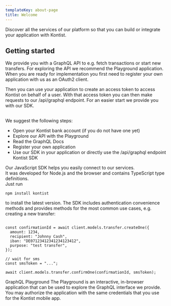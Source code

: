 ```yaml
---
templateKey: about-page
title: Welcome
---
```

 Discover all the services of our platform so that you can build or integrate your application with Kontist.

## Getting started

We provide you with a GraphQL API to e.g. fetch transactions or start new transfers.
For exploring the API we recommend the Playground application.
When you are ready for implementation you first need to register your own application with us as an OAuth2 client. 

Then you can use your application to create an access token to access Kontist on behalf of a user. With that access token you can then make requests to our /api/graphql endpoint.
For an easier start we provide you with our SDK.

## 
We suggest the following steps:

* Open your Kontist bank account (if you do not have one yet)
* Explore our API with the Playground
* Read the GraphQL Docs
* Register your own application
* Use our SDK in your application or directly use the /api/graphql endpoint
  Kontist SDK




Our JavaScript SDK helps you easily connect to our services.\
 It was developed for Node.js and the browser and contains TypeScript type definitions.\
Just run 

```
npm install kontist 
```

to install the latest version.
The SDK includes authentication convenience methods and provides methods for the most common use cases, e.g. creating a new transfer:

```

const confirmationId = await client.models.transfer.createOne({
  amount: 1234,
  recipient: "Johnny Cash",
  iban: "DE07123412341234123412",
  purpose: "test transfer",
});
```

```
// wait for sms
const smsToken = "...";
```

```
await client.models.transfer.confirmOne(confirmationId, smsToken);
```


GraphQL Playground
The Playground is an interactive, in-browser application that can be used to explore the GraphQL interface we provide. You may authorize the application with the same credentials that you use for the Kontist mobile app.
